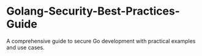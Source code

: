 # Golang-Security-Best-Practices-Guide
A comprehensive guide to secure Go development with practical examples and use cases.
